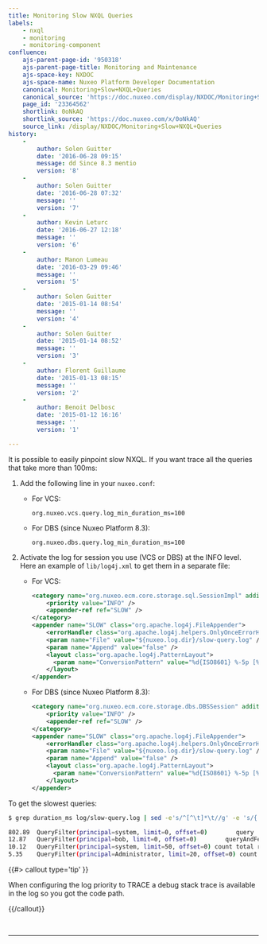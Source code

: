 ```yaml
---
title: Monitoring Slow NXQL Queries
labels:
    - nxql
    - monitoring
    - monitoring-component
confluence:
    ajs-parent-page-id: '950318'
    ajs-parent-page-title: Monitoring and Maintenance
    ajs-space-key: NXDOC
    ajs-space-name: Nuxeo Platform Developer Documentation
    canonical: Monitoring+Slow+NXQL+Queries
    canonical_source: 'https://doc.nuxeo.com/display/NXDOC/Monitoring+Slow+NXQL+Queries'
    page_id: '23364562'
    shortlink: 0oNkAQ
    shortlink_source: 'https://doc.nuxeo.com/x/0oNkAQ'
    source_link: /display/NXDOC/Monitoring+Slow+NXQL+Queries
history:
    - 
        author: Solen Guitter
        date: '2016-06-28 09:15'
        message: dd Since 8.3 mentio
        version: '8'
    - 
        author: Solen Guitter
        date: '2016-06-28 07:32'
        message: ''
        version: '7'
    - 
        author: Kevin Leturc
        date: '2016-06-27 12:18'
        message: ''
        version: '6'
    - 
        author: Manon Lumeau
        date: '2016-03-29 09:46'
        message: ''
        version: '5'
    - 
        author: Solen Guitter
        date: '2015-01-14 08:54'
        message: ''
        version: '4'
    - 
        author: Solen Guitter
        date: '2015-01-14 08:52'
        message: ''
        version: '3'
    - 
        author: Florent Guillaume
        date: '2015-01-13 08:15'
        message: ''
        version: '2'
    - 
        author: Benoit Delbosc
        date: '2015-01-12 16:16'
        message: ''
        version: '1'

---
```

It is possible to easily pinpoint slow NXQL. If you want trace all the queries that take more than 100ms:

1.  Add the following line in your `nuxeo.conf`:

    *   For VCS:

        ```
        org.nuxeo.vcs.query.log_min_duration_ms=100

        ```

    *   For DBS (since Nuxeo Platform 8.3):&nbsp;

        ```
        org.nuxeo.dbs.query.log_min_duration_ms=100

        ```

2.  Activate the log for session you use (VCS or DBS)&nbsp;at the INFO level.
    Here an example of `lib/log4j.xml` to get them in a separate file:

    *   For VCS:

        ```xml
        <category name="org.nuxeo.ecm.core.storage.sql.SessionImpl" additivity="false">
            <priority value="INFO" />
            <appender-ref ref="SLOW" />
        </category>
        <appender name="SLOW" class="org.apache.log4j.FileAppender">
            <errorHandler class="org.apache.log4j.helpers.OnlyOnceErrorHandler" />
            <param name="File" value="${nuxeo.log.dir}/slow-query.log" />
            <param name="Append" value="false" />
            <layout class="org.apache.log4j.PatternLayout">
              <param name="ConversionPattern" value="%d{ISO8601} %-5p [%t][%c] %m%X%n" />
            </layout>
        </appender>
        ```

    *   For DBS (since Nuxeo Platform 8.3):

        ```xml
        <category name="org.nuxeo.ecm.core.storage.dbs.DBSSession" additivity="false">
            <priority value="INFO" />
            <appender-ref ref="SLOW" />
        </category>
        <appender name="SLOW" class="org.apache.log4j.FileAppender">
            <errorHandler class="org.apache.log4j.helpers.OnlyOnceErrorHandler" />
            <param name="File" value="${nuxeo.log.dir}/slow-query.log" />
            <param name="Append" value="false" />
            <layout class="org.apache.log4j.PatternLayout">
              <param name="ConversionPattern" value="%d{ISO8601} %-5p [%t][%c] %m%X%n" />
            </layout>
        </appender>
        ```

To get the slowest queries:

```bash
$ grep duration_ms log/slow-query.log | sed -e's/^[^\t]*\t//g' -e 's/{.*$//g' |sort -nr | head

802.89  QueryFilter(principal=system, limit=0, offset=0)        query   SELECT * FROM Document WHERE ....
12.87   QueryFilter(principal=bob, limit=0, offset=0)        queryAndFetch   Select DISTINCT ecm:uuid...
10.12   QueryFilter(principal=system, limit=50, offset=0) count total results UNLIMITED query   SELECT * FROM Document WHERE ...
5.35    QueryFilter(principal=Administrator, limit=20, offset=0) count total results up to 20   query   SELECT * FROM ...

```

{{#> callout type='tip' }}

When configuring the log priority to TRACE a debug stack trace is available in the log so you got the code path.

{{/callout}}

&nbsp;

* * *